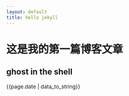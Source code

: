 ```yaml
---
layout: default
title: hello jekyll
---
```


# 这是我的第一篇博客文章

## ghost in the shell

{{page.date | data_to_string}}
